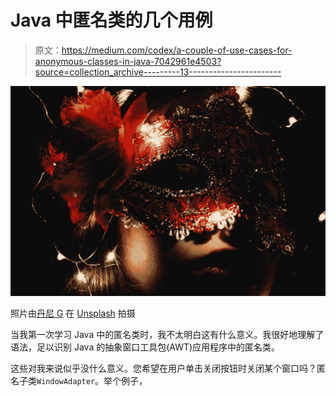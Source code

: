 # Java 中匿名类的几个用例

> 原文：<https://medium.com/codex/a-couple-of-use-cases-for-anonymous-classes-in-java-7042961e4503?source=collection_archive---------13----------------------->

![](img/7a26988ef0a916c5e68a3f3f9f000c76.png)

照片由[丹尼 G](https://unsplash.com/@dannyg?utm_source=medium&utm_medium=referral) 在 [Unsplash](https://unsplash.com?utm_source=medium&utm_medium=referral) 拍摄

当我第一次学习 Java 中的匿名类时，我不太明白这有什么意义。我很好地理解了语法，足以识别 Java 的抽象窗口工具包(AWT)应用程序中的匿名类。

这些对我来说似乎没什么意义。您希望在用户单击关闭按钮时关闭某个窗口吗？匿名子类`WindowAdapter`。举个例子，